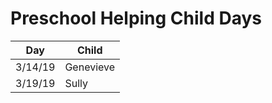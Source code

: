 # Preschool Helping Child Days

| Day      | Child |
| -------- | ----- |
| 3/14/19  | Genevieve |
| 3/19/19 | Sully |
